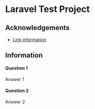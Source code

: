 
# Laravel Test Project



## Acknowledgements

 - [Link information]([https://awesomeopensource.com/project/elangosundar/awesome-README-templates](https://github.com/RO8OT0V/laravel_project/blob/main/README.md#information))


## Information

#### Question 1

Answer 1

#### Question 2

Answer 2

